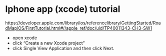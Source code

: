 # Iphone app (xcode) tutorial 

https://developer.apple.com/library/ios/referencelibrary/GettingStarted/RoadMapiOS/FirstTutorial.html#//apple_ref/doc/uid/TP40011343-CH3-SW1


- open xcode
- click “Create a new Xcode project”
- click Single View Application and then click Next.